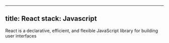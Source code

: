 ---
title: React
stack: Javascript
----

React is a declarative, efficient, and flexible JavaScript library for building user interfaces